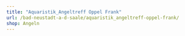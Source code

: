 ```yaml
---
title: "Aquaristik_Angeltreff Oppel Frank"
url: /bad-neustadt-a-d-saale/aquaristik_angeltreff-oppel-frank/
shop: Angeln
---
```

